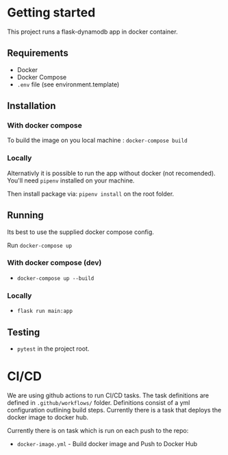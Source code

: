 
# Getting started

This project runs a flask-dynamodb app in docker container.

## Requirements
* Docker
* Docker Compose
* `.env` file (see environment.template)

## Installation

### With docker compose
To build the image on you local machine :
 `docker-compose build`

### Locally
Alternativly it is possible to run the app without docker (not recomended).
You'll need `pipenv` installed on your machine.

Then install package via: `pipenv install` on the root folder.

## Running
Its best to use the supplied docker compose config.

Run `docker-compose up`

### With docker compose (dev)

 * `docker-compose up --build`

### Locally
* `flask run main:app`

## Testing
* `pytest` in the project root.

# CI/CD 

We are using github actions to run CI/CD tasks. The task definitions are defined in `.github/workflows/` folder. Definitions consist of a yml configuration outlining build steps. 
Currently there is a task that deploys the docker image to docker hub.

Currently there is on task which is run on each push to the repo: 
* `docker-image.yml` - Build docker image and Push to Docker Hub


